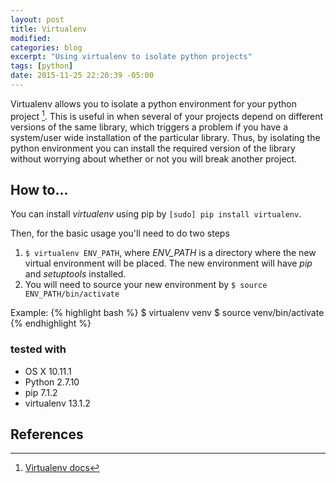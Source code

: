 ```yaml
---
layout: post
title: Virtualenv
modified:
categories: blog
excerpt: "Using virtualenv to isolate python projects"
tags: [python]
date: 2015-11-25 22:20:39 -05:00
---
```


Virtualenv allows you to isolate a python environment for your python project [^1]. This is useful in when several of your projects depend on different versions of the same library, which triggers a problem if you have a system/user wide installation of the particular library. Thus, by isolating the python environment you can install the required version of the library without worrying about whether or not you will break another project.

## How to...

You can install *virtualenv* using pip by `[sudo] pip install virtualenv`.

Then, for the basic usage you'll need to do two steps

1. `$ virtualenv ENV_PATH`, where *ENV_PATH* is a directory where the new virtual environment will be placed. The new environment will have *pip* and *setuptools* installed.
2. You will need to source your new environment by `$ source ENV_PATH/bin/activate`

Example:
{% highlight bash %}
$ virtualenv venv
$ source venv/bin/activate
{% endhighlight %}

### tested with
* OS X 10.11.1
* Python 2.7.10
* pip 7.1.2
* virtualenv 13.1.2

## References
[^1]: <a target="null" href="http://virtualenv.readthedocs.org/en/latest/userguide.html">Virtualenv docs</a>

